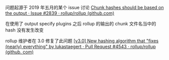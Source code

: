 问题起源于 2019 年五月的某个 issue 讨论
[Chunk hashes should be based on the output · Issue #2839 · rollup/rollup (github.com)](https://github.com/rollup/rollup/issues/2839)

在使用了 output specify plugins 之后 rollup 的输出的 chunk 文件名当中的 hash 没有发生改变

rollup 维护者在 3.0 修复了此问题
[[v3.0] New hashing algorithm that "fixes (nearly) everything" by lukastaegert · Pull Request #4543 · rollup/rollup (github. com)]( https://github.com/rollup/rollup/pull/4543 )
